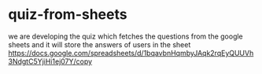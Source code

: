 # quiz-from-sheets
we are developing the quiz which fetches the questions from the google sheets and it will store the answers of users in the sheet
https://docs.google.com/spreadsheets/d/1bqavbnHqmbyJAqk2rqEyQUUVh3NdgtC5YjiHi1ej07Y/copy
